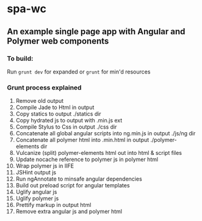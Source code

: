 # spa-wc
## An example single page app with Angular and Polymer web components

### To build:

Run `grunt dev` for expanded or `grunt` for min'd resources


### Grunt process explained
1.  Remove old output
2.  Compile Jade to Html in output
3.  Copy statics to output ./statics dir
4.  Copy hydrated js to output with .min.js ext
5.  Compile Stylus to Css in output ./css dir
6.  Concatenate all global angular scripts into ng.min.js in output ./js/ng dir
7.  Concatenate all polymer html into .min.html in output ./polymer-elements dir
8.  Vulcanize (split) polymer-elements html out into html & script files
9.  Update nocache reference to polymer js in polymer html 
10. Wrap polymer js in IIFE
11. JSHint output js
12. Run ngAnnotate to minsafe angular dependencies
13. Build out preload script for angular templates
14. Uglify angular js
15. Uglify polymer js
16. Prettify markup in output html
17. Remove extra angular js and polymer html
